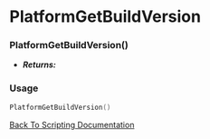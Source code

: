# PlatformGetBuildVersion

### PlatformGetBuildVersion()
- ***Returns:*** 

### Usage

```Lua
PlatformGetBuildVersion()
```


[Back To Scripting Documentation](../README.md)
